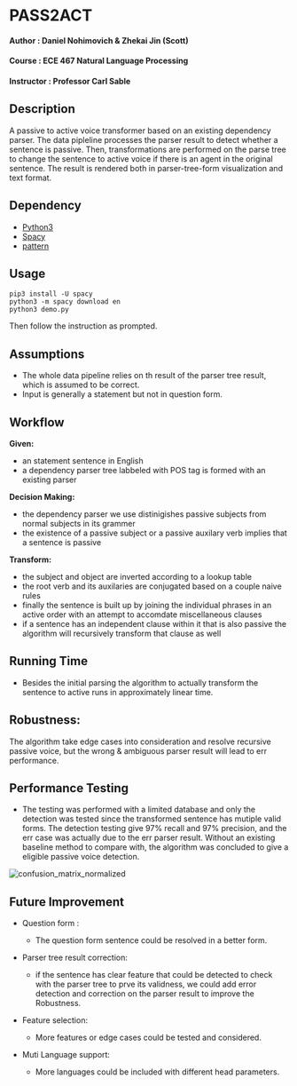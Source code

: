 # PASS2ACT 
 
#### Author : Daniel Nohimovich & Zhekai Jin (Scott)
#### Course : ECE 467 Natural Language Processing
#### Instructor : Professor Carl Sable 

## Description
A passive to active voice transformer based on an existing dependency parser. The data pipleline processes the parser result to detect whether a sentence is passive. Then, transformations are performed on the parse tree to change the sentence to active voice if there is an agent in the original sentence. The result is rendered both in parser-tree-form visualization and text format.  
	
## Dependency 
* [Python3](https://www.python.org/download/releases/3.0/) 
* [Spacy](https://spacy.io/)
* [pattern](https://www.clips.uantwerpen.be/pages/pattern-en)


## Usage
```
pip3 install -U spacy
python3 -m spacy download en
python3 demo.py 

```	
Then follow the instruction as prompted.

## Assumptions 
* The whole data pipeline relies on th result of the parser tree result, which is assumed to be correct.
* Input is generally a statement but not in question form.

## Workflow 

**Given:**

+ an statement sentence in English
+ a dependency parser tree labbeled with POS tag is formed with an existing parser

**Decision Making:**

+ the dependency parser we use distinigishes passive subjects from normal subjects in its grammer
+ the existence of a passive subject or a passive auxilary verb implies that a sentence is passive

**Transform:**

+ the subject and object are inverted according to a lookup table
+ the root verb and its auxilaries are conjugated based on a couple naive rules
+ finally the sentence is built up by joining the individual phrases in an active order with an attempt to accomdate miscellaneous clauses
+ if a sentence has an independent clause within it that is also passive the algorithm will recursively transform that clause as well

## Running Time 
+ Besides the initial parsing the algorithm to actually transform the sentence to active runs in approximately linear time.



## Robustness: 
The algorithm take edge cases into consideration and resolve recursive passive voice, but the wrong & ambiguous parser result will lead to err performance.



## Performance Testing
* The testing was performed with a limited database and only the detection was tested since the transformed sentence has mutiple valid forms. The detection testing give 97% recall and 97% precision, and the err case was actually due to the err parser result. Without an existing baseline method to compare with, the algorithm was concluded to give a eligible passive voice detection.

![confusion_matrix_normalized](https://github.com/ZhekaiJin/pass2act/blob/master/assets/confusion_matrix_normalized.png)



## Future Improvement

+ Question form : 
	+ The question form sentence could be resolved in a better form.

+ Parser tree result correction: 
	+ if the sentence has clear feature that could be detected to check with the parser tree to prve its validness, we could add error detection and correction on the parser result to improve the Robustness.	
+ Feature selection: 
	+ More features or edge cases could be tested and considered.

+ Muti Language support: 
	+ More languages could be included with different head parameters.
